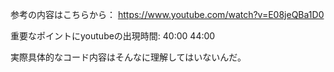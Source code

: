 参考の内容はこちらから：
https://www.youtube.com/watch?v=E08jeQBa1D0

重要なポイントにyoutubeの出現時間:
40:00 44:00

実際具体的なコード内容はそんなに理解してはいないんだ。
